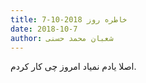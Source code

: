 ```yaml
---
title: خاطره روز 2018-10-7
date: 2018-10-7
author: شعبان محمد حسنی
---
```


اصلا یادم نمیاد امروز چی کار کردم.
